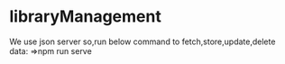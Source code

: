# libraryManagement
We use json server so,run below command to fetch,store,update,delete data:
  =>npm run serve 
